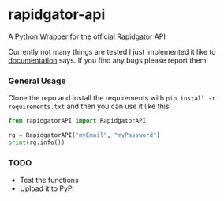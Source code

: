 # rapidgator-api
A Python Wrapper for the official Rapidgator API

Currently not many things are tested I just implemented it like to [documentation](https://rapidgator.net/article/api/) says. If you find any bugs please report them.

### General Usage
Clone the repo and install the requirements with `pip install -r requirements.txt` and then you can use it like this:
```python
from rapidgatorAPI import RapidgatorAPI

rg = RapidgatorAPI("myEmail", "myPassword")
print(rg.info())
```

### TODO
- Test the functions
- Upload it to PyPi